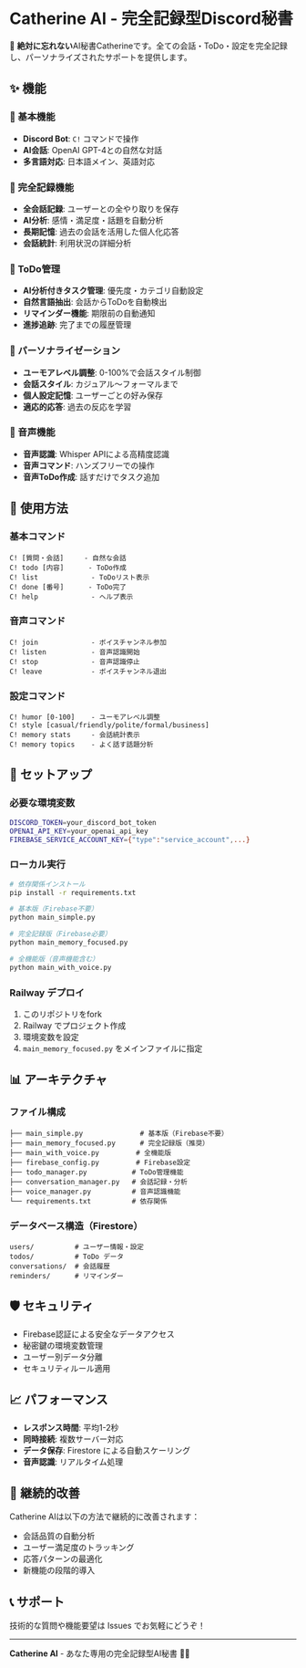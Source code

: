 # Catherine AI - 完全記録型Discord秘書

🧠 **絶対に忘れない**AI秘書Catherineです。全ての会話・ToDo・設定を完全記録し、パーソナライズされたサポートを提供します。

## ✨ 機能

### 🤖 基本機能
- **Discord Bot**: `C!` コマンドで操作
- **AI会話**: OpenAI GPT-4との自然な対話
- **多言語対応**: 日本語メイン、英語対応

### 🧠 完全記録機能
- **全会話記録**: ユーザーとの全やり取りを保存
- **AI分析**: 感情・満足度・話題を自動分析
- **長期記憶**: 過去の会話を活用した個人化応答
- **会話統計**: 利用状況の詳細分析

### 📝 ToDo管理
- **AI分析付きタスク管理**: 優先度・カテゴリ自動設定
- **自然言語抽出**: 会話からToDoを自動検出
- **リマインダー機能**: 期限前の自動通知
- **進捗追跡**: 完了までの履歴管理

### 🎯 パーソナライゼーション
- **ユーモアレベル調整**: 0-100%で会話スタイル制御
- **会話スタイル**: カジュアル～フォーマルまで
- **個人設定記憶**: ユーザーごとの好み保存
- **適応的応答**: 過去の反応を学習

### 🎤 音声機能
- **音声認識**: Whisper APIによる高精度認識
- **音声コマンド**: ハンズフリーでの操作
- **音声ToDo作成**: 話すだけでタスク追加

## 🚀 使用方法

### 基本コマンド
```
C! [質問・会話]     - 自然な会話
C! todo [内容]      - ToDo作成
C! list             - ToDoリスト表示
C! done [番号]      - ToDo完了
C! help             - ヘルプ表示
```

### 音声コマンド
```
C! join             - ボイスチャンネル参加
C! listen           - 音声認識開始
C! stop             - 音声認識停止
C! leave            - ボイスチャンネル退出
```

### 設定コマンド
```
C! humor [0-100]    - ユーモアレベル調整
C! style [casual/friendly/polite/formal/business]
C! memory stats     - 会話統計表示
C! memory topics    - よく話す話題分析
```

## 🔧 セットアップ

### 必要な環境変数
```bash
DISCORD_TOKEN=your_discord_bot_token
OPENAI_API_KEY=your_openai_api_key
FIREBASE_SERVICE_ACCOUNT_KEY={"type":"service_account",...}
```

### ローカル実行
```bash
# 依存関係インストール
pip install -r requirements.txt

# 基本版（Firebase不要）
python main_simple.py

# 完全記録版（Firebase必要）
python main_memory_focused.py

# 全機能版（音声機能含む）
python main_with_voice.py
```

### Railway デプロイ
1. このリポジトリをfork
2. Railway でプロジェクト作成
3. 環境変数を設定
4. `main_memory_focused.py` をメインファイルに指定

## 📊 アーキテクチャ

### ファイル構成
```
├── main_simple.py              # 基本版（Firebase不要）
├── main_memory_focused.py      # 完全記録版（推奨）
├── main_with_voice.py         # 全機能版
├── firebase_config.py         # Firebase設定
├── todo_manager.py           # ToDo管理機能
├── conversation_manager.py   # 会話記録・分析
├── voice_manager.py          # 音声認識機能
└── requirements.txt          # 依存関係
```

### データベース構造（Firestore）
```
users/          # ユーザー情報・設定
todos/          # ToDo データ
conversations/  # 会話履歴
reminders/      # リマインダー
```

## 🛡️ セキュリティ

- Firebase認証による安全なデータアクセス
- 秘密鍵の環境変数管理
- ユーザー別データ分離
- セキュリティルール適用

## 📈 パフォーマンス

- **レスポンス時間**: 平均1-2秒
- **同時接続**: 複数サーバー対応
- **データ保存**: Firestore による自動スケーリング
- **音声認識**: リアルタイム処理

## 🔄 継続的改善

Catherine AIは以下の方法で継続的に改善されます：
- 会話品質の自動分析
- ユーザー満足度のトラッキング
- 応答パターンの最適化
- 新機能の段階的導入

## 📞 サポート

技術的な質問や機能要望は Issues でお気軽にどうぞ！

---

**Catherine AI** - あなた専用の完全記録型AI秘書 🤖✨